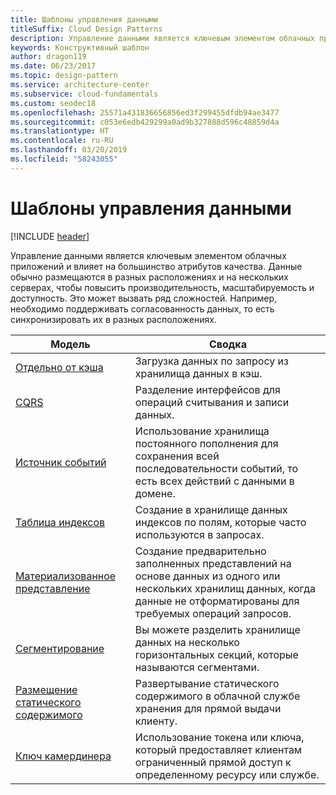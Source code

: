 ```yaml
---
title: Шаблоны управления данными
titleSuffix: Cloud Design Patterns
description: Управление данными является ключевым элементом облачных приложений и влияет на большинство атрибутов качества. Данные обычно размещаются в разных расположениях и на нескольких серверах, чтобы повысить производительность, масштабируемость и доступность. Это может вызвать ряд сложностей. Например, необходимо поддерживать согласованность данных, то есть синхронизировать их в разных расположениях.
keywords: Конструктивный шаблон
author: dragon119
ms.date: 06/23/2017
ms.topic: design-pattern
ms.service: architecture-center
ms.subservice: cloud-fundamentals
ms.custom: seodec18
ms.openlocfilehash: 25571a431836656856ed3f299455dfdb94ae3477
ms.sourcegitcommit: c053e6edb429299a0ad9b327888d596c48859d4a
ms.translationtype: HT
ms.contentlocale: ru-RU
ms.lasthandoff: 03/20/2019
ms.locfileid: "58243055"
---
```

# <a name="data-management-patterns"></a>Шаблоны управления данными

[!INCLUDE [header](../../_includes/header.md)]

Управление данными является ключевым элементом облачных приложений и влияет на большинство атрибутов качества. Данные обычно размещаются в разных расположениях и на нескольких серверах, чтобы повысить производительность, масштабируемость и доступность. Это может вызвать ряд сложностей. Например, необходимо поддерживать согласованность данных, то есть синхронизировать их в разных расположениях.

|                        Модель                         |                                                                  Сводка                                                                  |
|--------------------------------------------------------|-------------------------------------------------------------------------------------------------------------------------------------------|
|            [Отдельно от кэша](../cache-aside.md)            |                                            Загрузка данных по запросу из хранилища данных в кэш.                                             |
|                   [CQRS](../cqrs.md)                   |                    Разделение интерфейсов для операций считывания и записи данных.                     |
|         [Источник событий](../event-sourcing.md)         |               Использование хранилища постоянного пополнения для сохранения всей последовательности событий, то есть всех действий с данными в домене.               |
|            [Таблица индексов](../index-table.md)            |                         Создание в хранилище данных индексов по полям, которые часто используются в запросах.                          |
|      [Материализованное представление](../materialized-view.md)      | Создание предварительно заполненных представлений на основе данных из одного или нескольких хранилищ данных, когда данные не отформатированы для требуемых операций запросов. |
|               [Сегментирование](../sharding.md)               |                                    Вы можете разделить хранилище данных на несколько горизонтальных секций, которые называются сегментами.                                     |
| [Размещение статического содержимого](../static-content-hosting.md) |                   Развертывание статического содержимого в облачной службе хранения для прямой выдачи клиенту.                    |
|              [Ключ камердинера](../valet-key.md)              |                 Использование токена или ключа, который предоставляет клиентам ограниченный прямой доступ к определенному ресурсу или службе.                 |
